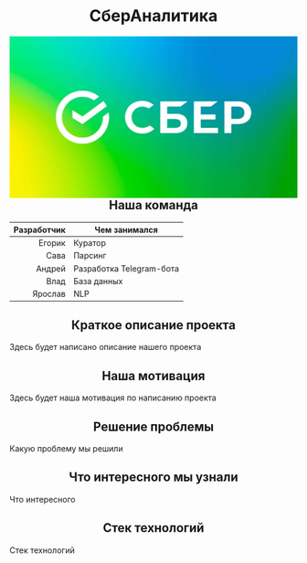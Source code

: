 <h1 align=center>СберАналитика</h1>
<picture><img style="float: right" src = "https://github.com/S0lerro/AI-Helper-analytics/blob/a4e747c7dc5e1b0a7946f25c4b16f4509dc68abf/4170d43c9f8d459b81c257cb61693482.jpg" /></picture>
<h2 align=center>Наша команда</h2>

| Разработчик | Чем занимался |
|-----:|---------------|
|     Егорик| Куратор              |
|     Сава| Парсинг              |
|     Андрей| Разработка Telegram-бота               |
|     Влад| База данных
|     Ярослав| NLP     |

<h2 align=center>Краткое описание проекта</h2>
<div class="desc">Здесь будет написано описание нашего проекта</div>

<h2 align=center>Наша мотивация</h2>
<div class="motivation">Здесь будет наша мотивация по написанию проекта</div>

<h2 align=center>Решение проблемы</h2>
<div class="issue">Какую проблему мы решили</div>

<h2 align=center>Что интересного мы узнали</h2>
<div class="issue">Что интересного</div>

<h2 align=center>Cтек технологий</h2>
<div class="issue">Cтек технологий</div>
